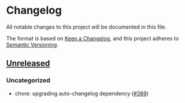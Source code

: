 # Changelog

All notable changes to this project will be documented in this file.

The format is based on [Keep a Changelog](https://keepachangelog.com/en/1.0.0/),
and this project adheres to [Semantic Versioning](https://semver.org/spec/v2.0.0.html).

## [Unreleased]

### Uncategorized

- chore: upgrading auto-changelog dependency ([#389](https://github.com/MetaMask/metamask-design-system/pull/389))

[Unreleased]: https://github.com/MetaMask/metamask-design-system/
